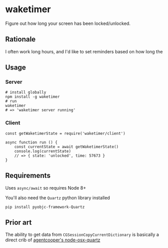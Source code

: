 # waketimer

Figure out how long your screen has been locked/unlocked.


## Rationale

I often work long hours, and I'd like to set reminders based on how long the

## Usage

### Server

```
# install globally
npm install -g waketimer
# run
waketimer
# => 'waketimer server running'
```

### Client

```
const getWaketimerState = require('waketimer/client')

async function run () {
    const currentState = await getWaketimerState()
    console.log(currentState)
    // => { state: 'unlocked', time: 57673 }
}

```

## Requirements

Uses `async/await` so requires Node 8+

You'll also need the `Quartz` python library installed

```
pip install pyobjc-framework-Quartz
```

## Prior art

The ability to get data from `CGSessionCopyCurrentDictionary` is basically a direct crib of [agentcooper's node-osx-quartz](https://github.com/agentcooper/node-osx-quartz)
